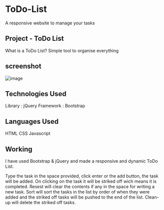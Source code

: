 # ToDo-List
A responsive website to manage your tasks


## Project - ToDo List
What is a ToDo List? Simple tool to organise everything


## screenshot
![image](https://user-images.githubusercontent.com/74261404/178102472-13c05dff-9709-4d93-a3d6-fa5d04752d42.png)

## Technologies Used
Library : jQuery
Framework : Bootstrap

## Languages Used
HTML
CSS
Javascript

## Working
I have used Bootstrap & jQuery and made a responsive and dynamic ToDo List.

Type the task in the space provided, click enter or the add button, the task will be added. On clicking on the task it will be striked off wich means it is completed. 
Resest will clear the contents if any in the space for writing a new task.
Sort will sort the tasks in the list by order of when they were added and the striked off tasks will be pushed to the end of the list.
Clean-up will delete the striked off tasks.
